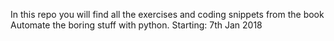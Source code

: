 In this repo you will find all the exercises and coding snippets from the book Automate the boring stuff with python.
Starting: 7th Jan 2018
